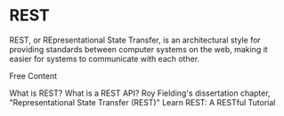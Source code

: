 # REST

REST, or REpresentational State Transfer, is an architectural style for providing standards between computer systems on the web, making it easier for systems to communicate with each other.

<ResourceGroupTitle>Free Content</ResourceGroupTitle>

<BadgeLink colorScheme='yellow' badgeText='Read' href='https://www.codecademy.com/article/what-is-rest'>What is REST?</BadgeLink>
<BadgeLink colorScheme='yellow' badgeText='Read' href='https://www.redhat.com/en/topics/api/what-is-a-rest-api'>What is a REST API?</BadgeLink>
<BadgeLink colorScheme='yellow' badgeText='Read' href='https://www.ics.uci.edu/~fielding/pubs/dissertation/rest_arch_style.htm'>Roy Fielding's dissertation chapter, "Representational State Transfer (REST)"</BadgeLink>
<BadgeLink colorScheme='green' badgeText='Course' href='https://restapitutorial.com/'>Learn REST: A RESTful Tutorial</BadgeLink>
